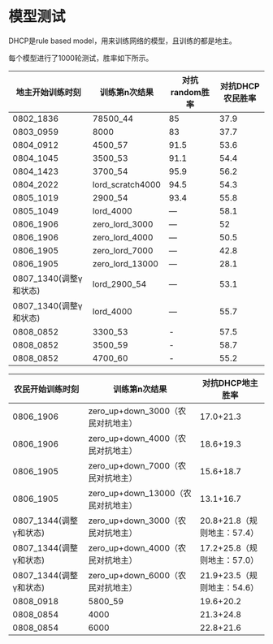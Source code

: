 # 模型测试

DHCP是rule based model，用来训练网络的模型，且训练的都是地主。

每个模型进行了1000轮测试，胜率如下所示。


| 地主开始训练时刻 | 训练第n次结果 | 对抗random胜率 | 对抗DHCP农民胜率 |
| --- | --- | --- | --- |
|0802_1836|78500_44|85|37.9|
|0803_0959|8000|83|37.7|
|0804_0912|4500_57|91.5|53.6|
|0804_1045|3500_53|91.1|54.4|
|0804_1423|3700_54|95.9|56.2|
|0804_2022|lord_scratch4000|94.5|54.3|
|0805_1019|2900_54|93.4|55.8|
|0805_1049|lord_4000|—|58.1|
|0806_1906|zero_lord_3000|—|52|
|0806_1906|zero_lord_4000|—|50.5|
|0806_1905|zero_lord_7000|—|42.8|
|0806_1905|zero_lord_13000|—|28.1|
|0807_1340(调整γ和状态)|lord_2900_54|—|53.1|
|0807_1340(调整γ和状态)|lord_4000|—|55.7|
|0808_0852|3300_53|-|57.5|
|0808_0852|3500_59|-|58.7|
|0808_0852|4700_60|-|55.2|



| 农民开始训练时刻 | 训练第n次结果 | 对抗DHCP地主胜率 |
| --- | --- | --- |
|0806_1906|zero_up+down_3000（农民对抗地主）|17.0+21.3|
|0806_1906|zero_up+down_4000（农民对抗地主）|18.6+19.3|
|0806_1905|zero_up+down_7000（农民对抗地主）|15.6+18.7|
|0806_1905|zero_up+down_13000（农民对抗地主）|13.1+16.7|
|0807_1344(调整γ和状态)|zero_up+down_3000（农民对抗地主）|20.8+21.8（规则地主：57.4）|
|0807_1344(调整γ和状态)|zero_up+down_4000（农民对抗地主）|17.2+25.8（规则地主：57.0）|
|0807_1344(调整γ和状态)|zero_up+down_6000（农民对抗地主）|21.9+23.5（规则地主：54.6）|
|0808_0918|5800_59|19.6+20.2|
|0808_0854|4000|21.3+24.8|
|0808_0854|6000|22.8+21.6|

<!--|0803_0349|2900_48|93.2|53.7|-->
<!--|0803_0349|5300_54（开始过估计）|91.7|49.6|-->
<!--|0803_0349|8000|90.8|47.8|-->
<!--|0803_0349|10000|89.2|42|-->
